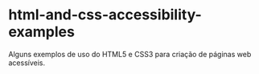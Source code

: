 # html-and-css-accessibility-examples
Alguns exemplos de uso do HTML5 e CSS3 para criação de páginas web acessíveis. 
